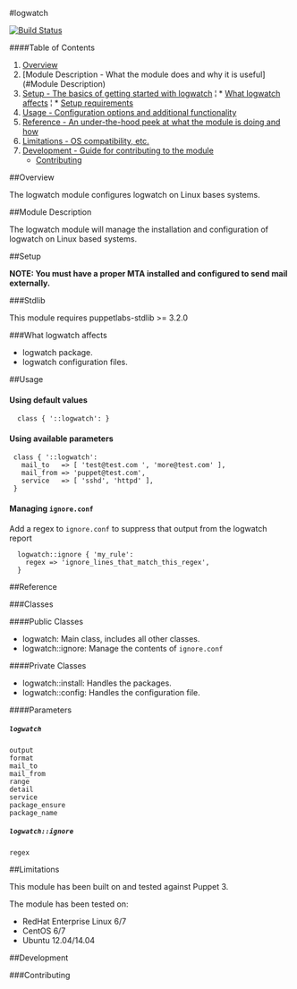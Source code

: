 #logwatch

[![Build Status](https://travis-ci.org/jonmosco/puppet-logwatch.svg?branch=master)](https://travis-ci.org/jonmosco/puppet-logwatch)

####Table of Contents

1. [Overview](#Overview)
2. [Module Description - What the module does and why it is useful](#Module Description)
3. [Setup - The basics of getting started with logwatch](#Setup)
  ¦ * [What logwatch affects](#what-logwatch-affects)
  ¦ * [Setup requirements](#setup-requirements)
4. [Usage - Configuration options and additional functionality](#usage)
5. [Reference - An under-the-hood peek at what the module is doing and how](#reference)
6. [Limitations - OS compatibility, etc.](#limitations)
7. [Development - Guide for contributing to the module](#development)
    * [Contributing](#contributing)

##Overview

The logwatch module configures logwatch on Linux bases systems.

##Module Description

The logwatch module will manage the installation and configuration of logwatch
on Linux based systems.

##Setup

**NOTE: You must have a proper MTA installed and configured to send mail externally.**

###Stdlib

This module requires puppetlabs-stdlib >= 3.2.0

###What logwatch affects

 * logwatch package.
 * logwatch configuration files.

##Usage

#### Using default values

```puppet
  class { '::logwatch': }
```

#### Using available parameters

```puppet
 class { '::logwatch':
   mail_to   => [ 'test@test.com ', 'more@test.com' ],
   mail_from => 'puppet@test.com',
   service   => [ 'sshd', 'httpd' ],
 }
```

#### Managing `ignore.conf`

Add a regex to `ignore.conf` to suppress that output from the logwatch report

```puppet
  logwatch::ignore { 'my_rule':
    regex => 'ignore_lines_that_match_this_regex',
  }
```

##Reference

###Classes

####Public Classes

* logwatch: Main class, includes all other classes.
* logwatch::ignore: Manage the contents of `ignore.conf`

####Private Classes

* logwatch::install: Handles the packages.
* logwatch::config: Handles the configuration file.

####Parameters

##### `logwatch`

```
output
format
mail_to
mail_from
range
detail
service
package_ensure
package_name
```

##### `logwatch::ignore`

```
regex
```

##Limitations

This module has been built on and tested against Puppet 3.

The module has been tested on:

* RedHat Enterprise Linux 6/7
* CentOS 6/7
* Ubuntu 12.04/14.04

##Development

###Contributing
